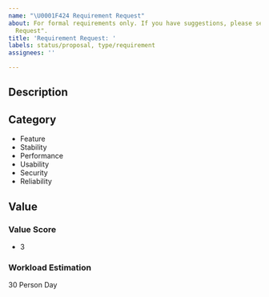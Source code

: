 ```yaml
---
name: "\U0001F424 Requirement Request"
about: For formal requirements only. If you have suggestions, please select "Feature
  Request".
title: 'Requirement Request: '
labels: status/proposal, type/requirement
assignees: ''

---
```


## Description

<!-- Describe what you want to do -->

## Category

<!-- REMOVE the items that are not applicable-->

* Feature
* Stability
* Performance
* Usability
* Security
* Reliability

## Value

<!-- Describe the value of this requirement here -->



### Value Score

<!-- Range: 1~5 -->

* 3

### Workload Estimation

<!-- Estimate how long this requirement can be implemented -->

30 Person Day

